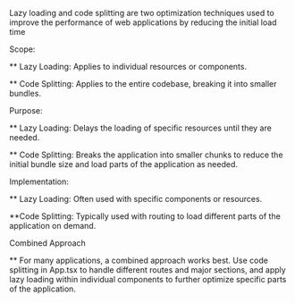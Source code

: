 Lazy loading and code splitting are two optimization techniques used to improve the performance of web applications by reducing the initial load time


Scope:

** Lazy Loading: Applies to individual resources or components.

** Code Splitting: Applies to the entire codebase, breaking it into smaller bundles.



Purpose:

** Lazy Loading: Delays the loading of specific resources until they are needed.

** Code Splitting: Breaks the application into smaller chunks to reduce the initial bundle size and load parts of the application as needed.


Implementation:

** Lazy Loading: Often used with specific components or resources.

**Code Splitting: Typically used with routing to load different parts of the application on demand.


Combined Approach

** For many applications, a combined approach works best. Use code splitting in App.tsx to handle different routes and major sections, and apply lazy loading within individual components to further optimize specific parts of the application.